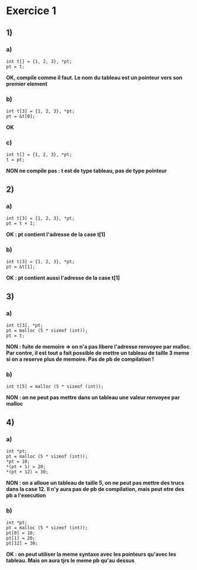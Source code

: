 # Exercice 1

## 1)
### a) 
```
int t[] = {1, 2, 3}, *pt;
pt = t;
```
**OK, compile comme il faut. Le nom du tableau est un pointeur vers son premier element**

### b)
```
int t[3] = {1, 2, 3}, *pt;
pt = &t[0];
```
**OK**

### c)
```
int t[] = {1, 2, 3}, *pt;
t = pt;
```
**NON ne compile pas : t est de type tableau, pas de type pointeur**

## 2)
### a)
```
int t[3] = {1, 2, 3}, *pt;
pt = t + 1;
```
**OK : pt contient l'adresse de la case t[1]**

### b)
```
int t[3] = {1, 2, 3}, *pt;
pt = &t[1];
```
**OK : pt contient aussi l'adresse de la case t[1]**

## 3)
### a)
```
int t[3], *pt;
pt = malloc (5 * sizeof (int));
pt = t;
```
**NON : fuite de memoire => on n'a pas libere l'adresse renvoyee par malloc.
 Par contre, il est tout a fait possible de mettre un tableau de taille 3 meme si on a reserve plus de memoire. Pas de pb de compilation !**

### b)
```
int t[5] = malloc (5 * sizeof (int));
```
**NON : on ne peut pas mettre dans un tableau une valeur renvoyee par malloc**

## 4)
### a)
```
int *pt;
pt = malloc (5 * sizeof (int));
*pt = 10;
*(pt + 1) = 20;
*(pt + 12) = 30;
```
**NON : on a alloue un tableau de taille 5, on ne peut pas mettre des trucs dans la case 12.
Il n'y aura pas de pb de compilation, mais peut etre des pb a l'execution**

### b)
```
int *pt;
pt = malloc (5 * sizeof (int));
pt[0] = 10;
pt[1] = 20;
pt[12] = 30;
```
**OK : on peut utiliser la meme syntaxe avec les pointeurs qu'avec les tableau.
Mais on aura tjrs le meme pb qu'au dessus**
